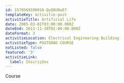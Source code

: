 ```yaml
---
id: 1570569398918-QyQ8UOwE7
templateKey: activitie-post
activitieTitle: Artificial Life
date: 2005-03-01T03:00:00.000Z
dateEnd: 2013-11-30T02:00:00.000Z
dateFormat: 3
activitieLocation: Electrical Engineering Building
activitieType: POSTGRAD COURSE
notListed: false
featured: '3'
activitieLink:
  label: Inscrições
---
```

Course
